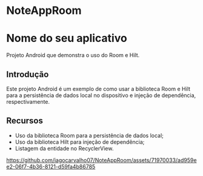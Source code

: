 # NoteAppRoom
 
# Nome do seu aplicativo

Projeto Android que demonstra o uso do Room e Hilt.

## Introdução

Este projeto Android é um exemplo de como usar a biblioteca Room e Hilt para a persistência de dados local no dispositivo e injeção de dependência, respectivamente.

## Recursos

* Uso da biblioteca Room para a persistência de dados local;
* Uso da biblioteca Hilt para injeção de dependência;
* Listagem da entidade no RecyclerView.

https://github.com/iagocarvalho07/NoteAppRoom/assets/71970033/ad959ee2-06f7-4b36-8121-d59fa4b86785


